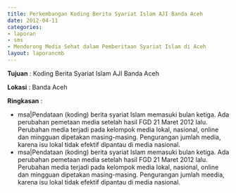 ```yaml
---
title: Perkembangan Koding Berita Syariat Islam AJI Banda Aceh
date: 2012-04-11
categories:
- laporan
- sms
- Mendorong Media Sehat dalam Pemberitaan Syariat Islam di Aceh
layout: laporancmb
---
```


**Tujuan** : Koding Berita Syariat Islam AJI Banda Aceh

**Lokasi** : Banda Aceh 

**Ringkasan** : 
  * msa|Pendataan (koding) berita syariat Islam memasuki bulan ketiga. Ada perubahan pemetaan media setelah hasil FGD 21 Maret 2012 lalu. Perubahan media terjadi pada kelompok media lokal, nasional, online dan mingguan dipetakan masing-masing. Pengurangan jumlah media, karena isu lokal tidak efektif dipantau di media nasional. 
  * msa|Pendataan (koding) berita syariat Islam memasuki bulan ketiga. Ada perubahan pemetaan media setelah hasil FGD 21 Maret 2012 lalu. Perubahan media terjadi pada kelompok media lokal, nasional, online dan mingguan dipetakan masing-masing. Pengurangan jumlah meedia, karena isu lokal tidak efektif dipantau di media nasional. 
